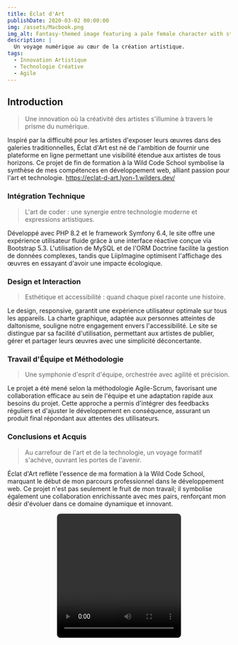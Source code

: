 ```yaml
---
title: Éclat d'Art
publishDate: 2020-03-02 00:00:00
img: /assets/Macbook.png
img_alt: Fantasy-themed image featuring a pale female character with striking blue eyes and silver hair, adorned with subtle facial markings.
description: |
  Un voyage numérique au cœur de la création artistique.
tags:
  - Innovation Artistique
  - Technologie Créative
  - Agile
---
```


## Introduction

> Une innovation où la créativité des artistes s'illumine à travers le prisme du numérique.

 Inspiré par la difficulté pour les artistes d'exposer leurs œuvres dans des galeries traditionnelles, Éclat d'Art est né de l'ambition de fournir une plateforme en ligne permettant une visibilité étendue aux artistes de tous horizons. Ce projet de fin de formation à la Wild Code School symbolise la synthèse de mes compétences en développement web, alliant passion pour l'art et technologie.
 https://eclat-d-art.lyon-1.wilders.dev/

### Intégration Technique

> L'art de coder : une synergie entre technologie moderne et expressions artistiques.

Développé avec PHP 8.2 et le framework Symfony 6.4, le site offre une expérience utilisateur fluide grâce à une interface réactive conçue via Bootstrap 5.3. L'utilisation de MySQL et de l'ORM Doctrine facilite la gestion de données complexes, tandis que LiipImagine optimisent l'affichage des œuvres en essayant d'avoir une impacte écologique.

### Design et Interaction

> Esthétique et accessibilité : quand chaque pixel raconte une histoire.

 Le design, responsive, garantit une expérience utilisateur optimale sur tous les appareils. La charte graphique, adaptée aux personnes atteintes de daltonisme, souligne notre engagement envers l'accessibilité. Le site se distingue par sa facilité d'utilisation, permettant aux artistes de publier, gérer et partager leurs œuvres avec une simplicité déconcertante.

### Travail d'Équipe et Méthodologie

> Une symphonie d'esprit d'équipe, orchestrée avec agilité et précision.

Le projet a été mené selon la méthodologie Agile-Scrum, favorisant une collaboration efficace au sein de l'équipe et une adaptation rapide aux besoins du projet. Cette approche a permis d'intégrer des feedbacks réguliers et d'ajuster le développement en conséquence, assurant un produit final répondant aux attentes des utilisateurs.

### Conclusions et Acquis

>Au carrefour de l'art et de la technologie, un voyage formatif s'achève, ouvrant les portes de l'avenir.

 Éclat d'Art reflète l'essence de ma formation à la Wild Code School, marquant le début de mon parcours professionnel dans le développement web. Ce projet n'est pas seulement le fruit de mon travail; il symbolise également une collaboration enrichissante avec mes pairs, renforçant mon désir d'évoluer dans ce domaine dynamique et innovant.

 <div class="flex-container">
  <video controls width="250" controlslist="nodownload">
    <source src="/assets/videos/demo.mp4" type="video/webm"/>
  </video>
</div>

<style>
  .flex-container {
    display: flex;
    justify-content: center;
  }

  video{
    border-radius: 8px;
    height: 20em;
    width: 20em;
  }
</style>